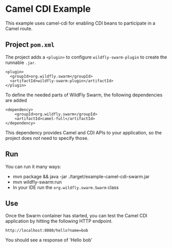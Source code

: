 # Camel CDI Example

This example uses camel-cdi for enabling CDI beans to participate in a Camel route.

## Project `pom.xml`

The project adds a `<plugin>` to configure `wildfly-swarm-plugin` to
create the runnable `.jar`.

    <plugin>
      <groupId>org.wildfly.swarm</groupId>
      <artifactId>wildfly-swarm-plugin</artifactId>
    </plugin>

To define the needed parts of WildFly Swarm, the following dependencies are added

    <dependency>
        <groupId>org.wildfly.swarm</groupId>
        <artifactId>camel-full</artifactId>
    </dependency>

This dependency provides Camel and CDI APIs to your application, so the
project does *not* need to specify those.

## Run

You can run it many ways:

* mvn package && java -jar ./target/example-camel-cdi-swarm.jar
* mvn wildfly-swarm:run
* In your IDE run the `org.wildfly.swarm.Swarm` class

## Use

Once the Swarm container has started, you can test the Camel CDI application by hitting the following HTTP endpoint.

    http://localhost:8080/hello?name=bob

You should see a response of 'Hello bob'

